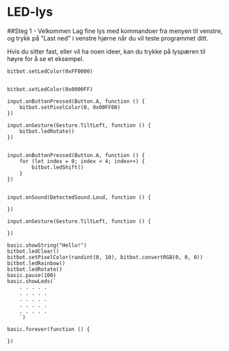 # LED-lys


##Steg 1 - Velkommen
Lag fine lys med kommandoer fra menyen til venstre, og trykk på "Last ned" i venstre hjørne når du vil teste programmet ditt.

Hvis du sitter fast, eller vil ha noen ideer, kan du trykke på lyspæren til høyre for å se et eksempel.



```template
bitbot.setLedColor(0xFF0000)


```

```blocks
bitbot.setLedColor(0x0000FF)

input.onButtonPressed(Button.A, function () {
    bitbot.setPixelColor(0, 0x00FF00)
})

input.onGesture(Gesture.TiltLeft, function () {
    bitbot.ledRotate()
})


```


```ghost
input.onButtonPressed(Button.A, function () {
    for (let index = 0; index < 4; index++) {
        bitbot.ledShift()
    }
})


input.onSound(DetectedSound.Loud, function () {
	
})

input.onGesture(Gesture.TiltLeft, function () {
	
})

basic.showString("Hello!")
bitbot.ledClear()
bitbot.setPixelColor(randint(0, 10), bitbot.convertRGB(0, 0, 0))
bitbot.ledRainbow()
bitbot.ledRotate()
basic.pause(100)
basic.showLeds(`
    . . . . .
    . . . . .
    . . . . .
    . . . . .
    . . . . .
    `)

basic.forever(function () {
	
})
```